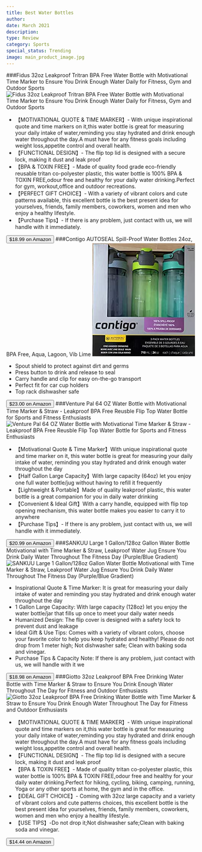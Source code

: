 ```yaml
---
title: Best Water Bottles
author: 
date: March 2021
description: 
type: Review
category: Sports
special_status: Trending
image: main_product_image.jpg
---
```

###Fidus 32oz Leakproof Tritran BPA Free Water Bottle with Motivational Time Marker to Ensure You Drink Enough Water Daily for Fitness, Gym and Outdoor Sports
![Fidus 32oz Leakproof Tritran BPA Free Water Bottle with Motivational Time Marker to Ensure You Drink Enough Water Daily for Fitness, Gym and Outdoor Sports](https://images-na.ssl-images-amazon.com/images/I/81kMyHyf9WL.__AC_SX300_SY300_QL70_ML2_.jpg)
- 【MOTIVATIONAL QUOTE & TIME MARKER】- With unique inspirational quote and time markers on it,this water bottle is great for measuring your daily intake of water,reminding you stay hydrated and drink enough water throughout the day.A must have for any fitness goals including weight loss,appetite control and overall health.
- 【FUNCTIONAL DESIGN】- The flip top lid is designed with a secure lock, making it dust and leak proof
- 【BPA & TOXIN FREE】- Made of quality food grade eco-friendly reusable tritan co-polyester plastic, this water bottle is 100% BPA & TOXIN FREE,odour free and healthy for your daily water drinking.Perfect for gym, workout,office and outdoor recreations.
- 【PERFECT GIFT CHOICE】- With a variety of vibrant colors and cute patterns available, this excellent bottle is the best present idea for yourselves, friends, family members, coworkers, women and men who enjoy a healthy lifestyle.
- 【Purchase Tips】- If there is any problem, just contact with us, we will handle with it immediately.

[<button class="button">$18.99 on Amazon</button>](https://www.amazon.com/Fidus-Leakproof-Motivational-Sports-Green-Gradient/dp/B08BNPC1B7/ref=sr_1_1?dchild=1&keywords=water+bottles&qid=1614632929&sr=8-1)
###Contigo AUTOSEAL Spill-Proof Water Bottles 24oz, BPA Free, Aqua, Lagoon, Vib Lime
![Contigo AUTOSEAL Spill-Proof Water Bottles 24oz, BPA Free, Aqua, Lagoon, Vib Lime](./ContigoAU.jpeg)
- Spout shield to protect against dirt and germs
- Press button to drink and release to seal
- Carry handle and clip for easy on-the-go transport
- Perfect fit for car cup holders
- Top rack dishwasher safe

[<button class="button">$23.00 on Amazon</button>](https://www.amazon.com/Contigo-AUTOSEAL-Spill-Proof-Bottles-Lagoon/dp/B08CD2ZN55/ref=sr_1_2?dchild=1&keywords=water+bottles&qid=1614632929&sr=8-2)
###Venture Pal 64 OZ Water Bottle with Motivational Time Marker & Straw - Leakproof BPA Free Reusble Flip Top Water Bottle for Sports and Fitness Enthusiasts
![Venture Pal 64 OZ Water Bottle with Motivational Time Marker & Straw - Leakproof BPA Free Reusble Flip Top Water Bottle for Sports and Fitness Enthusiasts](https://images-na.ssl-images-amazon.com/images/I/71Y1-sVOYVL.__AC_SX300_SY300_QL70_ML2_.jpg)
- 【Motivational Quote & Time Marker】With unique inspirational quote and time marker on it, this water bottle is great for measuring your daily intake of water, reminding you stay hydrated and drink enough water throughout the day
- 【Half Gallon Large Capacity】With large capacity (64oz) let you enjoy one full water bottle/jug without having to refill it frequently
- 【Lightweight & Portable】Made of quality leakproof plastic, this water bottle is a great companion for you in daily water drinking
- 【Convenient & Ideal Gift】With a carry handle, equipped with flip top opening mechanism, this water bottle makes you easier to carry it to anywhere
- 【Purchase Tips】- If there is any problem, just contact with us, we will handle with it immediately.

[<button class="button">$20.99 on Amazon</button>](https://www.amazon.com/Venture-Pal-Motivational-Leakproof-Perfect/dp/B088GRQDCQ/ref=sr_1_4?dchild=1&keywords=water+bottles&qid=1614632929&sr=8-4)
###SANKUU Large 1 Gallon/128oz Gallon Water Bottle Motivational with Time Marker & Straw, Leakproof Water Jug Ensure You Drink Daily Water Throughout The Fitness Day (Purple/Blue Gradient)
![SANKUU Large 1 Gallon/128oz Gallon Water Bottle Motivational with Time Marker & Straw, Leakproof Water Jug Ensure You Drink Daily Water Throughout The Fitness Day (Purple/Blue Gradient)](https://images-na.ssl-images-amazon.com/images/I/71IB6QYAjfL.__AC_SX300_SY300_QL70_ML2_.jpg)
- Inspirational Quote & Time Marker: It is great for measuring your daily intake of water and reminding you stay hydrated and drink enough water throughout the day
- 1 Gallon Large Capacity: With large capacity (128oz) let you enjoy the water bottle/jar that fills up once to meet your daily water needs
- Humanized Design: The flip cover is designed with a safety lock to prevent dust and leakage
- Ideal Gift & Use Tips: Comes with a variety of vibrant colors, choose your favorite color to help you keep hydrated and healthy! Please do not drop from 1 meter high; Not dishwasher safe; Clean with baking soda and vinegar.
- Purchase Tips & Capacity Note: If there is any problem, just contact with us, we will handle with it we

[<button class="button">$18.98 on Amazon</button>](https://www.amazon.com/SANKUU-Motivational-Leakproof-Throughout-Gradient/dp/B08CXR6YPW/ref=sr_1_6?dchild=1&keywords=water+bottles&qid=1614632929&sr=8-6)
###Giotto 32oz Leakproof BPA Free Drinking Water Bottle with Time Marker & Straw to Ensure You Drink Enough Water Throughout The Day for Fitness and Outdoor Enthusiasts
![Giotto 32oz Leakproof BPA Free Drinking Water Bottle with Time Marker & Straw to Ensure You Drink Enough Water Throughout The Day for Fitness and Outdoor Enthusiasts](https://images-na.ssl-images-amazon.com/images/I/712w4g5Y9yL.__AC_SX300_SY300_QL70_ML2_.jpg)
- 【MOTIVATIONAL QUOTE & TIME MARKER】- With unique inspirational quote and time markers on it,this water bottle is great for measuring your daily intake of water,reminding you stay hydrated and drink enough water throughout the day.A must have for any fitness goals including weight loss,appetite control and overall health.
- 【FUNCTIONAL DESIGN】- The flip top lid is designed with a secure lock, making it dust and leak proof
- 【BPA & TOXIN FREE】- Made of quality tritan co-polyester plastic, this water bottle is 100% BPA & TOXIN FREE,odour free and healthy for your daily water drinking.Perfect for hiking, cycling, biking, camping, running, Yoga or any other sports at home, the gym and in the office.
- 【IDEAL GIFT CHOICE】- Coming with 32oz large capacity and a variety of vibrant colors and cute patterns choices, this excellent bottle is the best present idea for yourselves, friends, family members, coworkers, women and men who enjoy a healthy lifestyle.
- 【USE TIPS】-Do not drop it;Not dishwasher safe;Clean with baking soda and vinegar.

[<button class="button">$14.44 on Amazon</button>](https://www.amazon.com/Giotto-Leakproof-Drinking-Throughout-Enthusiasts-Ombre/dp/B082W66DCJ/ref=sr_1_7?dchild=1&keywords=water+bottles&qid=1614632929&sr=8-7)
